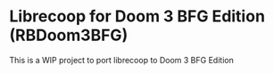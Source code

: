 # Librecoop for Doom 3 BFG Edition (RBDoom3BFG)

This is a WIP project to port librecoop to Doom 3 BFG Edition

